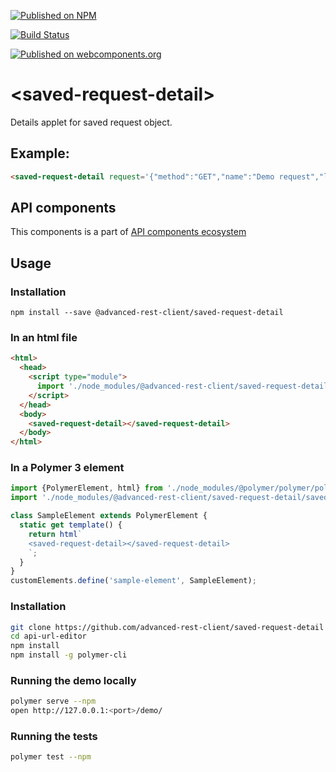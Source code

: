 [![Published on NPM](https://img.shields.io/npm/v/@advanced-rest-client/saved-request-detail.svg)](https://www.npmjs.com/package/@advanced-rest-client/saved-request-detail)

[![Build Status](https://travis-ci.org/advanced-rest-client/saved-request-detail.svg?branch=stage)](https://travis-ci.org/advanced-rest-client/saved-request-detail)

[![Published on webcomponents.org](https://img.shields.io/badge/webcomponents.org-published-blue.svg)](https://www.webcomponents.org/element/advanced-rest-client/saved-request-detail)


# &lt;saved-request-detail&gt;

Details applet for saved request object.

## Example:

```html
<saved-request-detail request='{"method":"GET","name":"Demo request","legacyProject":"A project (collection)","url":"https://api.domain.com/endpoint","created":1532573782247}'></saved-request-detail>
```

## API components

This components is a part of [API components ecosystem](https://elements.advancedrestclient.com/)

## Usage

### Installation
```
npm install --save @advanced-rest-client/saved-request-detail
```

### In an html file

```html
<html>
  <head>
    <script type="module">
      import './node_modules/@advanced-rest-client/saved-request-detail/saved-request-detail.js';
    </script>
  </head>
  <body>
    <saved-request-detail></saved-request-detail>
  </body>
</html>
```

### In a Polymer 3 element

```js
import {PolymerElement, html} from './node_modules/@polymer/polymer/polymer-element.js';
import './node_modules/@advanced-rest-client/saved-request-detail/saved-request-detail.js';

class SampleElement extends PolymerElement {
  static get template() {
    return html`
    <saved-request-detail></saved-request-detail>
    `;
  }
}
customElements.define('sample-element', SampleElement);
```

### Installation

```sh
git clone https://github.com/advanced-rest-client/saved-request-detail
cd api-url-editor
npm install
npm install -g polymer-cli
```

### Running the demo locally

```sh
polymer serve --npm
open http://127.0.0.1:<port>/demo/
```

### Running the tests
```sh
polymer test --npm
```
